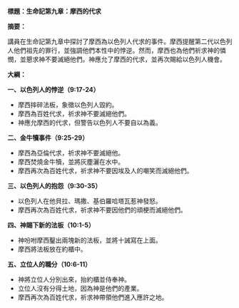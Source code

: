 **標題：生命記第九章：摩西的代求**

**摘要：**

講員在生命記第九章中探討了摩西為以色列人代求的事件。摩西提醒第二代以色列人他們祖先的罪行，並強調他們本性中的悖逆。然而，摩西也為他們祈求神的憐憫，並懇求神不要滅絕他們。神應允了摩西的代求，並再次賜給以色列人機會。

**大綱：**

**一、以色列人的悖逆（9:17-24）**
* 摩西摔碎法板，象徵以色列人毀約。
* 摩西為百姓代求，祈求神不要滅絕他們。
* 神應允摩西的代求，但警告以色列人不要自以為義。

**二、金牛犢事件（9:25-29）**
* 摩西為亞倫代求，祈求神不要滅絕他。
* 摩西焚燒金牛犢，並將灰塵灑在水中。
* 摩西再次為百姓代求，祈求神不要因埃及人的嘲笑而滅絕他們。

**三、以色列人的抱怨（9:30-35）**
* 以色列人在他貝拉、瑪撒、基伯羅哈塔瓦惹神發怒。
* 摩西再次為百姓代求，祈求神不要因他們的頑梗而滅絕他們。

**四、神賜下新的法板（10:1-5）**
* 神吩咐摩西鑿出兩塊新的法板，並將十誡寫在上面。
* 摩西將法板放在約櫃中。

**五、立位人的職分（10:6-11）**
* 神將立位人分別出來，抬約櫃並侍奉神。
* 立位人沒有分得土地，因為神是他們的產業。
* 摩西再次為百姓代求，祈求神帶領他們進入應許之地。